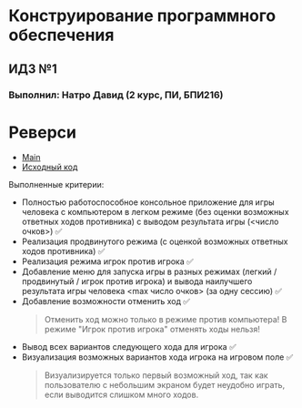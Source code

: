# Конструирование программного обеспечения
## ИДЗ №1
### Выполнил: Натро Давид (2 курс, ПИ, БПИ216)

# Реверси

- [Main](src/main/java/Program.java)
- [Исходный код](src/main/java/game)

Выполненные критерии:
  - Полностью работоспособное консольное приложение для игры человека с компьютером в легком режиме (без оценки возможных ответных ходов противника) с выводом результата игры (<число очков>) :white_check_mark:
  - Реализация продвинутого режима (с оценкой возможных ответных ходов противника) :white_check_mark:
  - Реализация режима игрок против игрока :white_check_mark:
  - Добавление меню для запуска игры в разных режимах (легкий / продвинутый / игрок против игрока) и вывода наилучшего результата игры человека <max число очков> (за одну сессию) :white_check_mark:
  - Добавление возможности отменить ход :white_check_mark:
    > Отменить ход можно только в режиме против компьютера! В режиме "Игрок против игрока"
      отменять ходы нельзя!
  - Вывод всех вариантов следующего хода для игрока :white_check_mark:
  - Визуализация возможных вариантов хода игрока на игровом поле :white_check_mark:
    > Визуализируется только первый возможный ход, так как пользователю с небольшим экраном
      будет неудобно играть, если выводится слишком много ходов.
